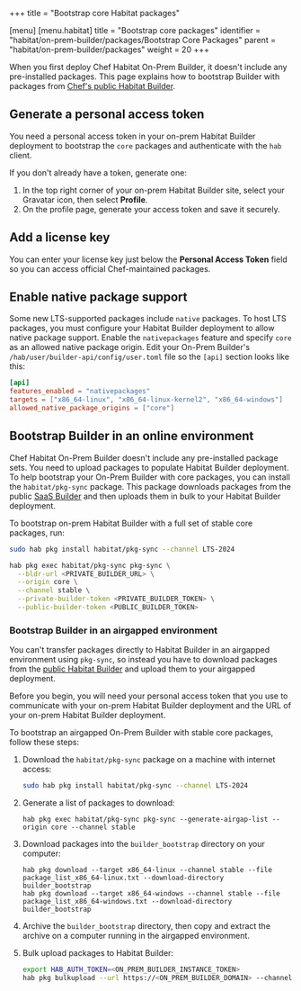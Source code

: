+++
title = "Bootstrap core Habitat packages"

[menu]
  [menu.habitat]
    title = "Bootstrap core packages"
    identifier = "habitat/on-prem-builder/packages/Bootstrap Core Packages"
    parent = "habitat/on-prem-builder/packages"
    weight = 20
+++

When you first deploy Chef Habitat On-Prem Builder, it doesn't include any pre-installed packages.
This page explains how to bootstrap Builder with packages from [Chef's public Habitat Builder](https://bldr.habitat.sh).

## Generate a personal access token

You need a personal access token in your on-prem Habitat Builder deployment to bootstrap the `core` packages and authenticate with the `hab` client.

If you don't already have a token, generate one:

1. In the top right corner of your on-prem Habitat Builder site, select your Gravatar icon, then select **Profile**.
1. On the profile page, generate your access token and save it securely.

## Add a license key

You can enter your license key just below the **Personal Access Token** field so you can access official Chef-maintained packages.

## Enable native package support

Some new LTS-supported packages include `native` packages.
To host LTS packages, you must configure your Habitat Builder deployment to allow native package support.
Enable the `nativepackages` feature and specify `core` as an allowed native package origin.
Edit your On-Prem Builder's `/hab/user/builder-api/config/user.toml` file so the `[api]` section looks like this:

```toml
[api]
features_enabled = "nativepackages"
targets = ["x86_64-linux", "x86_64-linux-kernel2", "x86_64-windows"]
allowed_native_package_origins = ["core"]
```

## Bootstrap Builder in an online environment

Chef Habitat On-Prem Builder doesn't include any pre-installed package sets.
You need to upload packages to populate Habitat Builder deployment.
To help bootstrap your On-Prem Builder with core packages, you can install the `habitat/pkg-sync` package.
This package downloads packages from the public [SaaS Builder](https://bldr.habitat.sh) and then uploads them in bulk to your Habitat Builder deployment.

To bootstrap on-prem Habitat Builder with a full set of stable core packages, run:

```bash
sudo hab pkg install habitat/pkg-sync --channel LTS-2024

hab pkg exec habitat/pkg-sync pkg-sync \
  --bldr-url <PRIVATE_BUILDER_URL> \
  --origin core \
  --channel stable \
  --private-builder-token <PRIVATE_BUILDER_TOKEN> \
  --public-builder-token <PUBLIC_BUILDER_TOKEN>
```

### Bootstrap Builder in an airgapped environment

You can't transfer packages directly to Habitat Builder in an airgapped environment using `pkg-sync`,
so instead you have to download packages from the [public Habitat Builder](https://bldr.habitat.sh) and upload them to your airgapped deployment.

Before you begin, you will need your personal access token that you use to communicate with your on-prem Habitat Builder deployment and the URL of your on-prem Habitat Builder deployment.

To bootstrap an airgapped On-Prem Builder with stable core packages, follow these steps:

1. Download the `habitat/pkg-sync` package on a machine with internet access:

   ```bash
   sudo hab pkg install habitat/pkg-sync --channel LTS-2024
   ```

1. Generate a list of packages to download:

   ```shell
   hab pkg exec habitat/pkg-sync pkg-sync --generate-airgap-list --origin core --channel stable
   ```

1. Download packages into the `builder_bootstrap` directory on your computer:

   ```shell
   hab pkg download --target x86_64-linux --channel stable --file package_list_x86_64-linux.txt --download-directory builder_bootstrap
   hab pkg download --target x86_64-windows --channel stable --file package_list_x86_64-windows.txt --download-directory builder_bootstrap
   ```

1. Archive the `builder_bootstrap` directory, then copy and extract the archive on a computer running in the airgapped environment.

1. Bulk upload packages to Habitat Builder:

   ```bash
   export HAB_AUTH_TOKEN=<ON_PREM_BUILDER_INSTANCE_TOKEN>
   hab pkg bulkupload --url https://<ON_PREM_BUILDER_DOMAIN> --channel stable --auto-create-origins builder_bootstrap/
   ```

